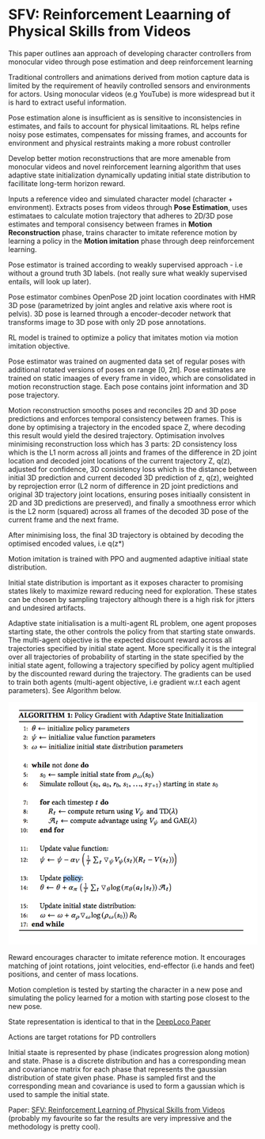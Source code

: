 # SFV: Reinforcement Leaarning of Physical Skills from Videos

This paper outlines aan approach of developing character controllers from monocular video through pose estimation and deep reinforcement learning

Traditional controllers and animations derived from motion capture data is limited by the requirement of heavily controlled sensors and environments for actors. Using monocular videos (e.g YouTube) is more widespread but it is hard to extract useful information.

Pose estimation alone is insufficient as is sensitive to inconsistencies in estimates, and fails to account for physical limitaations. RL helps refine noisy pose estimates, compensates for missing frames, and accounts for environment and physical restraints making a more robust controller

Develop better motion reconstructions that are more amenable from monocular videos and novel reinforcement learning algorithm that uses adaptive state initialization dynamically updating initial state distribution to facillitate long-term horizon reward.

Inputs a reference video and simulated character model (character + environment). Extracts poses from videos through **Pose Estimation**, uses estimataes to calculate motion trajectory that adheres to 2D/3D pose estimates and temporal consisency between frames in **Motion Reconstruction** phase, trains character to imitate reference motion by learning a policy in the  **Motion imitation** phase through deep reinforcement learning.

Pose estimator is trained according to weakly supervised approach - i.e without a ground truth 3D labels. (not really sure what weakly supervised entails, will look up later).

Pose estimator combines OpenPose 2D joint location coordinates with HMR 3D pose (parametrized by joint angles and relative axis where root is pelvis). 3D pose is learned through a encoder-decoder network that transforms image to 3D pose with only 2D pose annotations.

RL model is trained to optimize a policy that imitates motion via motion imitation objective.

Pose estimator was trained on augmented data set of regular poses with additional rotated versions of poses on range [0, 2π]. Pose estimates are trained on static imaages of every frame in video, which are consolidated in motion reconstruction stage. Each pose contains joint information and 3D pose trajectory.

Motion reconstruction smooths poses and reconciles 2D and 3D pose predictions and enforces temporal consistency between frames. This is done by optimising a trajectory in the encoded space Z, where decoding this result would yield the desired trajectory. Optimisation involves minimising reconstruction loss which has 3 parts: 2D consistency loss which is the L1 norm across all joints and frames of the difference in 2D joint location and decoded joint locations of the current trajectory Z, q(z), adjusted for confidence, 3D consistency loss which is the distance between initial 3D prediction and current decoded 3D prediction of z, q(z), weighted by reprojection error (L2 norm of difference in 2D joint predictions and original 3D trajectory joint locations, ensuring poses initiaally consistent in 2D and 3D predictions are preserved), and finally a smoothness error which is the L2 norm (squared) across all frames of the decoded 3D pose of the current frame and the next frame.

After minimising loss, the final 3D trajectory is obtained by decoding the optimised encoded values, i.e q(z*)

Motion imitation is trained with PPO and augmented adaptive initiaal state distribution.

Initial state distribution is important as it exposes character to promising states likely to maximize reward reducing need for exploration. These states can be chosen by sampling trajectory although there is a high risk for jitters and undesired artifacts. 

Adaptive state initialisation is a multi-agent RL problem, one agent proposes starting state, the other controls the policy from that starting state onwards. The multi-agent objective is the expected discount reward across all trajectories specified by initial state agent. More specifically it is the integral over all trajectories of probability of starting in the state specified by the initial state agent, following a trajectory specified by policy agent multiplied by the discounted reward during the trajectory. The gradients can be used to train both agents (multi-agent objective, i.e gradient w.r.t each agent parameters). See Algorithm below.

![Training process with ASI for Motion Imitation](PPO_with_ASI.jpg)

Reward encourages character to imitate reference motion. It encourages matching of joint rotations, joint velocities, end-effector (i.e hands and feet) positions, and center of mass locations.

Motion completion is tested by starting the character in a new pose and simulating the policy learned for a motion with starting pose closest to the new pose.

State representation is identical to that in the [DeepLoco Paper](https://github.com/jeffreytsaw/16881_Paper_Notes/blob/master/Low%20Level%20Skills/DeepLoco:%20Dynamic%20Locomotion%20Skills%20Using%20Hierarchical%20Deep%20Reinforcement%20Learning.md)

Actions are target rotations for PD controllers

Initial staate is represented by phase (indicates progression along motion) and state. Phase is a discrete distribution and has a corresponding mean and covariance matrix for each phase that represents the gaussian distribution of state given phase. Phase is sampled first and the corresponding mean and covariance is used to form a gaussian which is used to sample the initial state.

Paper: [SFV: Reinforcement Learning of Physical Skills from Videos](https://xbpeng.github.io/projects/SFV/2018_TOG_SFV.pdf) (probably my favourite so far the results are very impressive and the methodology is pretty cool).





